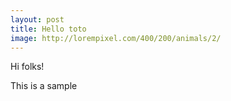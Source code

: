 ```yaml
---
layout: post
title: Hello toto
image: http://lorempixel.com/400/200/animals/2/
---
```


Hi folks!

This is a sample